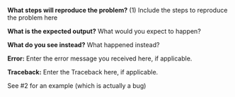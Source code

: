 **What steps will reproduce the problem?**
(1) Include the steps to reproduce the problem here

**What is the expected output?**
What would you expect to happen?

**What do you see instead?**
What happened instead?

**Error:**
Enter the error message you received here, if applicable.

**Traceback:**
Enter the Traceback here, if applicable.

See #2  for an example (which is actually a bug)
